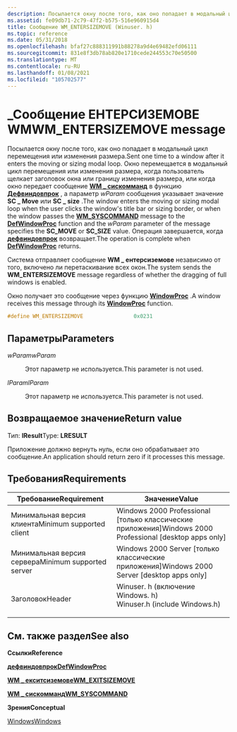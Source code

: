 ```yaml
---
description: Посылается окну после того, как оно попадает в модальный цикл перемещения или изменения размера.
ms.assetid: fe09db71-2c79-47f2-b575-516e960915d4
title: Сообщение WM_ENTERSIZEMOVE (Winuser. h)
ms.topic: reference
ms.date: 05/31/2018
ms.openlocfilehash: bfaf27c888311991b88278a9d4e69482efd06111
ms.sourcegitcommit: 831e8f3db78ab820e1710cede244553c70e50500
ms.translationtype: MT
ms.contentlocale: ru-RU
ms.lasthandoff: 01/08/2021
ms.locfileid: "105702577"
---
```

# <a name="wm_entersizemove-message"></a><span data-ttu-id="597f0-103">\_Сообщение ЕНТЕРСИЗЕМОВЕ WM</span><span class="sxs-lookup"><span data-stu-id="597f0-103">WM\_ENTERSIZEMOVE message</span></span>

<span data-ttu-id="597f0-104">Посылается окну после того, как оно попадает в модальный цикл перемещения или изменения размера.</span><span class="sxs-lookup"><span data-stu-id="597f0-104">Sent one time to a window after it enters the moving or sizing modal loop.</span></span> <span data-ttu-id="597f0-105">Окно перемещается в модальный цикл перемещения или изменения размера, когда пользователь щелкает заголовок окна или границу изменения размера, или когда окно передает сообщение [**WM \_ сискомманд**](../menurc/wm-syscommand.md) в функцию [**Дефвиндовпрок**](/windows/desktop/api/winuser/nf-winuser-defwindowproca) , а параметр *wParam* сообщения указывает значение **SC \_ Move** или **SC \_ size** .</span><span class="sxs-lookup"><span data-stu-id="597f0-105">The window enters the moving or sizing modal loop when the user clicks the window's title bar or sizing border, or when the window passes the [**WM\_SYSCOMMAND**](../menurc/wm-syscommand.md) message to the [**DefWindowProc**](/windows/desktop/api/winuser/nf-winuser-defwindowproca) function and the *wParam* parameter of the message specifies the **SC\_MOVE** or **SC\_SIZE** value.</span></span> <span data-ttu-id="597f0-106">Операция завершается, когда [**дефвиндовпрок**](/windows/desktop/api/winuser/nf-winuser-defwindowproca) возвращает.</span><span class="sxs-lookup"><span data-stu-id="597f0-106">The operation is complete when [**DefWindowProc**](/windows/desktop/api/winuser/nf-winuser-defwindowproca) returns.</span></span>

<span data-ttu-id="597f0-107">Система отправляет сообщение **WM \_ ентерсиземове** независимо от того, включено ли перетаскивание всех окон.</span><span class="sxs-lookup"><span data-stu-id="597f0-107">The system sends the **WM\_ENTERSIZEMOVE** message regardless of whether the dragging of full windows is enabled.</span></span>

<span data-ttu-id="597f0-108">Окно получает это сообщение через функцию [**WindowProc**](/previous-versions/windows/desktop/legacy/ms633573(v=vs.85)) .</span><span class="sxs-lookup"><span data-stu-id="597f0-108">A window receives this message through its [**WindowProc**](/previous-versions/windows/desktop/legacy/ms633573(v=vs.85)) function.</span></span>


```C++
#define WM_ENTERSIZEMOVE                0x0231
```



## <a name="parameters"></a><span data-ttu-id="597f0-109">Параметры</span><span class="sxs-lookup"><span data-stu-id="597f0-109">Parameters</span></span>

<dl> <dt>

<span data-ttu-id="597f0-110">*wParam*</span><span class="sxs-lookup"><span data-stu-id="597f0-110">*wParam*</span></span> 
</dt> <dd>

<span data-ttu-id="597f0-111">Этот параметр не используется.</span><span class="sxs-lookup"><span data-stu-id="597f0-111">This parameter is not used.</span></span>

</dd> <dt>

<span data-ttu-id="597f0-112">*lParam*</span><span class="sxs-lookup"><span data-stu-id="597f0-112">*lParam*</span></span> 
</dt> <dd>

<span data-ttu-id="597f0-113">Этот параметр не используется.</span><span class="sxs-lookup"><span data-stu-id="597f0-113">This parameter is not used.</span></span>

</dd> </dl>

## <a name="return-value"></a><span data-ttu-id="597f0-114">Возвращаемое значение</span><span class="sxs-lookup"><span data-stu-id="597f0-114">Return value</span></span>

<span data-ttu-id="597f0-115">Тип: **lResult**</span><span class="sxs-lookup"><span data-stu-id="597f0-115">Type: **LRESULT**</span></span>

<span data-ttu-id="597f0-116">Приложение должно вернуть нуль, если оно обрабатывает это сообщение.</span><span class="sxs-lookup"><span data-stu-id="597f0-116">An application should return zero if it processes this message.</span></span>

## <a name="requirements"></a><span data-ttu-id="597f0-117">Требования</span><span class="sxs-lookup"><span data-stu-id="597f0-117">Requirements</span></span>



| <span data-ttu-id="597f0-118">Требование</span><span class="sxs-lookup"><span data-stu-id="597f0-118">Requirement</span></span> | <span data-ttu-id="597f0-119">Значение</span><span class="sxs-lookup"><span data-stu-id="597f0-119">Value</span></span> |
|-------------------------------------|----------------------------------------------------------------------------------------------------------|
| <span data-ttu-id="597f0-120">Минимальная версия клиента</span><span class="sxs-lookup"><span data-stu-id="597f0-120">Minimum supported client</span></span><br/> | <span data-ttu-id="597f0-121">Windows 2000 Professional \[только классические приложения\]</span><span class="sxs-lookup"><span data-stu-id="597f0-121">Windows 2000 Professional \[desktop apps only\]</span></span><br/>                                               |
| <span data-ttu-id="597f0-122">Минимальная версия сервера</span><span class="sxs-lookup"><span data-stu-id="597f0-122">Minimum supported server</span></span><br/> | <span data-ttu-id="597f0-123">Windows 2000 Server \[только классические приложения\]</span><span class="sxs-lookup"><span data-stu-id="597f0-123">Windows 2000 Server \[desktop apps only\]</span></span><br/>                                                     |
| <span data-ttu-id="597f0-124">Заголовок</span><span class="sxs-lookup"><span data-stu-id="597f0-124">Header</span></span><br/>                   | <dl> <span data-ttu-id="597f0-125"><dt>Winuser. h (включение Windows. h)</dt></span><span class="sxs-lookup"><span data-stu-id="597f0-125"><dt>Winuser.h (include Windows.h)</dt></span></span> </dl> |



## <a name="see-also"></a><span data-ttu-id="597f0-126">См. также раздел</span><span class="sxs-lookup"><span data-stu-id="597f0-126">See also</span></span>

<dl> <dt>

<span data-ttu-id="597f0-127">**Ссылки**</span><span class="sxs-lookup"><span data-stu-id="597f0-127">**Reference**</span></span>
</dt> <dt>

[<span data-ttu-id="597f0-128">**дефвиндовпрок**</span><span class="sxs-lookup"><span data-stu-id="597f0-128">**DefWindowProc**</span></span>](/windows/desktop/api/winuser/nf-winuser-defwindowproca)
</dt> <dt>

[<span data-ttu-id="597f0-129">**WM \_ екситсиземове**</span><span class="sxs-lookup"><span data-stu-id="597f0-129">**WM\_EXITSIZEMOVE**</span></span>](wm-exitsizemove.md)
</dt> <dt>

[<span data-ttu-id="597f0-130">**WM \_ сискомманд**</span><span class="sxs-lookup"><span data-stu-id="597f0-130">**WM\_SYSCOMMAND**</span></span>](../menurc/wm-syscommand.md)
</dt> <dt>

<span data-ttu-id="597f0-131">**Зрения**</span><span class="sxs-lookup"><span data-stu-id="597f0-131">**Conceptual**</span></span>
</dt> <dt>

[<span data-ttu-id="597f0-132">Windows</span><span class="sxs-lookup"><span data-stu-id="597f0-132">Windows</span></span>](windows.md)
</dt> </dl>

 

 
